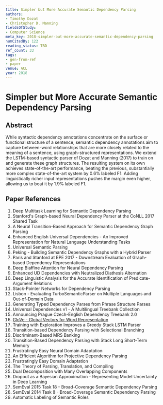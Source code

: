 ```yaml
---
title: Simpler but More Accurate Semantic Dependency Parsing
authors:
- Timothy Dozat
- Christopher D. Manning
fieldsOfStudy:
- Computer Science
meta_key: 2018-simpler-but-more-accurate-semantic-dependency-parsing
numCitedBy: 122
reading_status: TBD
ref_count: 33
tags:
- gen-from-ref
- paper
venue: ACL
year: 2018
---
```


# Simpler but More Accurate Semantic Dependency Parsing

## Abstract

While syntactic dependency annotations concentrate on the surface or functional structure of a sentence, semantic dependency annotations aim to capture between-word relationships that are more closely related to the meaning of a sentence, using graph-structured representations. We extend the LSTM-based syntactic parser of Dozat and Manning (2017) to train on and generate these graph structures. The resulting system on its own achieves state-of-the-art performance, beating the previous, substantially more complex state-of-the-art system by 0.6% labeled F1. Adding linguistically richer input representations pushes the margin even higher, allowing us to beat it by 1.9% labeled F1.

## Paper References

1. Deep Multitask Learning for Semantic Dependency Parsing
2. Stanford's Graph-based Neural Dependency Parser at the CoNLL 2017 Shared Task
3. A Neural Transition-Based Approach for Semantic Dependency Graph Parsing
4. Enhanced English Universal Dependencies - An Improved Representation for Natural Language Understanding Tasks
5. Universal Semantic Parsing
6. Peking - Building Semantic Dependency Graphs with a Hybrid Parser
7. Paris and Stanford at EPE 2017 - Downstream Evaluation of Graph-based Dependency Representations
8. Deep Biaffine Attention for Neural Dependency Parsing
9. Enhanced UD Dependencies with Neutralized Diathesis Alternation
10. Deep Linguistic Analysis for the Accurate Identification of Predicate-Argument Relations
11. Stack-Pointer Networks for Dependency Parsing
12. Lisbon - Evaluating TurboSemanticParser on Multiple Languages and Out-of-Domain Data
13. Generating Typed Dependency Parses from Phrase Structure Parses
14. Universal Dependencies v1 - A Multilingual Treebank Collection
15. Announcing Prague Czech-English Dependency Treebank 2.0
16. [GloVe - Global Vectors for Word Representation](2014-glove-global-vectors-for-word-representation)
17. Training with Exploration Improves a Greedy Stack LSTM Parser
18. Transition-based Dependency Parsing with Selectional Branching
19. Discriminant-Based MRS Banking
20. Transition-Based Dependency Parsing with Stack Long Short-Term Memory
21. Frustratingly Easy Neural Domain Adaptation
22. An Efficient Algorithm for Projective Dependency Parsing
23. Frustratingly Easy Domain Adaptation
24. The Theory of Parsing, Translation, and Compiling
25. Dual Decomposition with Many Overlapping Components
26. Dropout as a Bayesian Approximation - Representing Model Uncertainty in Deep Learning
27. SemEval 2015 Task 18 - Broad-Coverage Semantic Dependency Parsing
28. SemEval 2014 Task 8 - Broad-Coverage Semantic Dependency Parsing
29. Automatic Labeling of Semantic Roles
